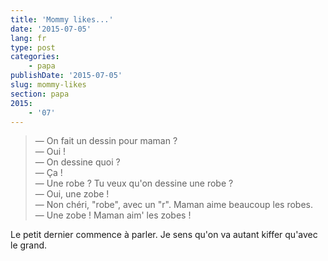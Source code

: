 ```yaml
---
title: 'Mommy likes...'
date: '2015-07-05'
lang: fr
type: post
categories:
    - papa
publishDate: '2015-07-05'
slug: mommy-likes
section: papa
2015:
    - '07'
---
```


> — On fait un dessin pour maman ?  
> — Oui !  
> — On dessine quoi ?  
> — Ça !  
> — Une robe ? Tu veux qu'on dessine une robe ?  
> — Oui, une zobe !  
> — Non chéri, "robe", avec un "r". Maman aime beaucoup les robes.  
> — Une zobe ! Maman aim' les zobes !

Le petit dernier commence à parler. Je sens qu'on va autant kiffer qu'avec le grand.
